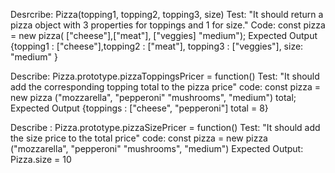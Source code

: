 Desrcribe: Pizza(topping1, topping2, topping3, size)
Test: "It should return a pizza object with 3 properties for toppings and 1 for size."
Code: const pizza = new pizza( ["cheese"],["meat"], ["veggies] "medium");
Expected Output {topping1 : ["cheese"],topping2 : ["meat"], topping3 : ["veggies"],  size: "medium" }


Describe: Pizza.prototype.pizzaToppingsPricer = function() 
Test: "It should add the corresponding topping total to the pizza price"
code: const pizza = new pizza ("mozzarella", "pepperoni" "mushrooms", "medium")
  total;
Expected Output {toppings : ["cheese", "pepperoni"] total = 8}

Describe : Pizza.prototype.pizzaSizePricer = function()
Test: "It should add the size price to the total price"
code: const pizza = new pizza ("mozzarella", "pepperoni" "mushrooms", "medium")
Expected Output: Pizza.size = 10

